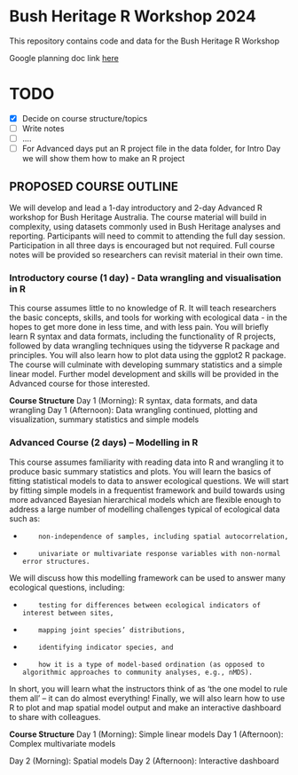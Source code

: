 # Bush Heritage R Workshop 2024

This repository contains code and data for the Bush Heritage R Workshop

Google planning doc link [here](https://docs.google.com/document/d/1NH1JeWwIhgxLvKuUsRo7m14TJN-8Cb_egNLULsDWwFY/edit?usp=sharing)

# TODO

- [X] Decide on course structure/topics
- [ ] Write notes
- [ ] ....
- [ ] For Advanced days put an R project file in the data folder, for Intro Day we will show them how to make an R project

## PROPOSED COURSE OUTLINE 
 
We will develop and lead a 1-day introductory and 2-day Advanced R workshop for Bush Heritage Australia. The course material will build in complexity, using datasets commonly used in Bush Heritage analyses and reporting. Participants will need to commit to attending the full day session. Participation in all three days is encouraged but not required. Full course notes will be provided so researchers can revisit material in their own time.
 
### Introductory course (1 day) - Data wrangling and visualisation in R
 
This course assumes little to no knowledge of R. It will teach researchers the basic concepts, skills, and tools for working with ecological data - in the hopes to get more done in less time, and with less pain. You will briefly learn R syntax and data formats, including the functionality of R projects, followed by data wrangling techniques using the tidyverse R package and principles. You will also learn how to plot data using the ggplot2 R package. The course will culminate with developing summary statistics and a simple linear model. Further model development and skills will be provided in the Advanced course for those interested.
 
**Course Structure**
Day 1 (Morning): R syntax, data formats, and data wrangling
Day 1 (Afternoon): Data wrangling continued, plotting and visualization, summary statistics and simple models
 
### Advanced Course (2 days) – Modelling in R
 
This course assumes familiarity with reading data into R and wrangling it to produce basic summary statistics and plots. You will learn the basics of fitting statistical models to data to answer ecological questions. We will start by fitting simple models in a frequentist framework and build towards using more advanced Bayesian hierarchical models which are flexible enough to address a large number of modelling challenges typical of ecological data such as:
-         non-independence of samples, including spatial autocorrelation,
-         univariate or multivariate response variables with non-normal error structures.
 
We will discuss how this modelling framework can be used to answer many ecological questions, including:
-         testing for differences between ecological indicators of interest between sites,
-         mapping joint species’ distributions,
-         identifying indicator species, and
-         how it is a type of model-based ordination (as opposed to algorithmic approaches to community analyses, e.g., nMDS).
 
In short, you will learn what the instructors think of as ‘the one model to rule them all’ – it can do almost everything! Finally, we will also learn how to use R to plot and map spatial model output and make an interactive dashboard to share with colleagues.
 
**Course Structure**
Day 1 (Morning): Simple linear models
Day 1 (Afternoon): Complex multivariate models
 
Day 2 (Morning): Spatial models
Day 2 (Afternoon): Interactive dashboard
 

